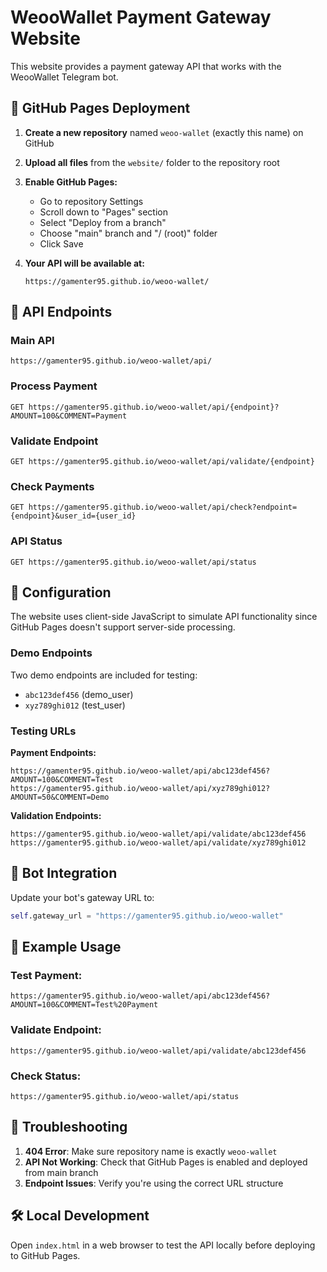
# WeooWallet Payment Gateway Website

This website provides a payment gateway API that works with the WeooWallet Telegram bot.

## 🚀 GitHub Pages Deployment

1. **Create a new repository** named `weoo-wallet` (exactly this name) on GitHub
2. **Upload all files** from the `website/` folder to the repository root
3. **Enable GitHub Pages:**
   - Go to repository Settings
   - Scroll down to "Pages" section
   - Select "Deploy from a branch"
   - Choose "main" branch and "/ (root)" folder
   - Click Save

4. **Your API will be available at:**
   ```
   https://gamenter95.github.io/weoo-wallet/
   ```

## 📡 API Endpoints

### Main API
```
https://gamenter95.github.io/weoo-wallet/api/
```

### Process Payment
```
GET https://gamenter95.github.io/weoo-wallet/api/{endpoint}?AMOUNT=100&COMMENT=Payment
```

### Validate Endpoint
```
GET https://gamenter95.github.io/weoo-wallet/api/validate/{endpoint}
```

### Check Payments
```
GET https://gamenter95.github.io/weoo-wallet/api/check?endpoint={endpoint}&user_id={user_id}
```

### API Status
```
GET https://gamenter95.github.io/weoo-wallet/api/status
```

## 🔧 Configuration

The website uses client-side JavaScript to simulate API functionality since GitHub Pages doesn't support server-side processing.

### Demo Endpoints

Two demo endpoints are included for testing:
- `abc123def456` (demo_user)
- `xyz789ghi012` (test_user)

### Testing URLs

**Payment Endpoints:**
```
https://gamenter95.github.io/weoo-wallet/api/abc123def456?AMOUNT=100&COMMENT=Test
https://gamenter95.github.io/weoo-wallet/api/xyz789ghi012?AMOUNT=50&COMMENT=Demo
```

**Validation Endpoints:**
```
https://gamenter95.github.io/weoo-wallet/api/validate/abc123def456
https://gamenter95.github.io/weoo-wallet/api/validate/xyz789ghi012
```

## 🤖 Bot Integration

Update your bot's gateway URL to:
```python
self.gateway_url = "https://gamenter95.github.io/weoo-wallet"
```

## 📝 Example Usage

### Test Payment:
```
https://gamenter95.github.io/weoo-wallet/api/abc123def456?AMOUNT=100&COMMENT=Test%20Payment
```

### Validate Endpoint:
```
https://gamenter95.github.io/weoo-wallet/api/validate/abc123def456
```

### Check Status:
```
https://gamenter95.github.io/weoo-wallet/api/status
```

## 🔧 Troubleshooting

1. **404 Error**: Make sure repository name is exactly `weoo-wallet`
2. **API Not Working**: Check that GitHub Pages is enabled and deployed from main branch
3. **Endpoint Issues**: Verify you're using the correct URL structure

## 🛠️ Local Development

Open `index.html` in a web browser to test the API locally before deploying to GitHub Pages.

